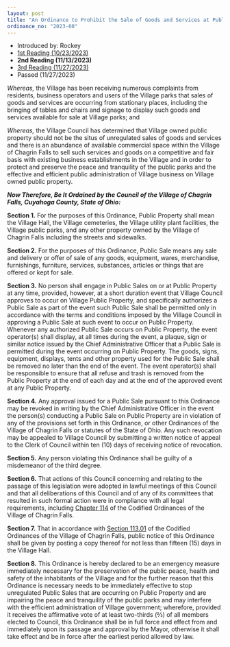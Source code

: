 ```yaml
---
layout: post
title: "An Ordinance to Prohibit the Sale of Goods and Services at Public Property in the Village of Chagrin Falls, and Declaring an Emergency"
ordinance_no: "2023-60"
---
```


- Introduced by: Rockey
- [1st Reading (10/23/2023)][CFO 2023-60]
- **2nd Reading (11/13/2023)**
- [3rd Reading (11/27/2023)][CFO 2023-60-3]
- Passed (11/27/2023)

_Whereas,_ the Village has been receiving numerous complaints from residents,
business operators and users of the Village parks that sales of goods and
services are occurring from stationary places, including the bringing of tables
and chairs and signage to display such goods and services available for sale at
Village parks; and

_Whereas,_ the Village Council has determined that Village owned public property
should not be the situs of unregulated sales of goods and services and there is
an abundance of available commercial space within the Village of Chagrin Falls
to sell such services and goods on a competitive and fair basis with existing
business establishments in the Village and in order to protect and preserve the
peace and tranquility of the public parks and the effective and efficient public
administration of Village business on Village owned public property.

**_Now Therefore, Be It Ordained by the Council of the Village of Chagrin Falls,
Cuyahoga County, State of Ohio:_**

**Section 1.** For the purposes of this Ordinance, Public Property shall mean
the Village Hall, the Village cemeteries, the Village utility plant facilities,
the Village public parks, and any other property owned by the Village of Chagrin
Falls including the streets and sidewalks.

**Section 2.** For the purposes of this Ordinance, Public Sale means any sale
and delivery or offer of sale of any goods, equipment, wares, merchandise,
furnishings, furniture, services, substances, articles or things that are
offered or kept for sale.

**Section 3.** No person shall engage in Public Sales on or at Public Property
at any time, provided, however, at a short duration event that Village Council
approves to occur on Village Public Property, and specifically authorizes a
Public Sale as part of the event such Public Sale shall be permitted only in
accordance with the terms and conditions imposed by the Village Council in
approving a Public Sale at such event to occur on Public Property. Whenever any
authorized Public Sale occurs on Public Property, the event operator(s) shall
display, at all times during the event, a plaque, sign or similar notice issued
by the Chief Administrative Officer that a Public Sale is permitted during the
event occurring on Public Property. The goods, signs, equipment, displays, tents
and other property used for the Public Sale shall be removed no later than the
end of the event. The event operator(s) shall be responsible to ensure that all
refuse and trash is removed from the Public Property at the end of each day and
at the end of the approved event at any Public Property.

**Section 4.** Any approval issued for a Public Sale pursuant to this Ordinance
may be revoked in writing by the Chief Administrative Officer in the event the
person(s) conducting a Public Sale on Public Property are in violation of any of
the provisions set forth in this Ordinance, or other Ordinances of the Village
of Chagrin Falls or statutes of the State of Ohio. Any such revocation may be
appealed to Village Council by submitting a written notice of appeal to the
Clerk of Council within ten (10) days of receiving notice of revocation.

**Section 5.** Any person violating this Ordinance shall be guilty of a
misdemeanor of the third degree.

**Section 6.** That actions of this Council concerning and relating to the
passage of this legislation were adopted in lawful meetings of this Council and
that all deliberations of this Council and of any of its committees that
resulted in such formal action were in compliance with all legal requirements,
including [Chapter 114][CFCO 114] of the Codified Ordinances of the Village of
Chagrin Falls.

**Section 7.** That in accordance with [Section 113.01][CFCO 113.01] of the
Codified Ordinances of the Village of Chagrin Falls, public notice of this
Ordinance shall be given by posting a copy thereof for not less than fifteen
(15) days in the Village Hall.

**Section 8.** This Ordinance is hereby declared to be an emergency measure
immediately necessary for the preservation of the public peace, health and
safety of the inhabitants of the Village and for the further reason that this
Ordinance is necessary needs to be immediately effective to stop unregulated
Public Sales that are occurring on Public Property and are impairing the peace
and tranquility of the public parks and may interfere with the efficient
administration of Village government; wherefore, provided it receives the
affirmative vote of at least two-thirds (⅔) of all members elected to Council,
this Ordinance shall be in full force and effect from and immediately upon its
passage and approval by the Mayor, otherwise it shall take effect and be in
force after the earliest period allowed by law.

[CFCO 113.01]:</chapters/chapter-113-ordinances-and-resolutions/#11301-publication-and-posting>
[CFCO 114]:</chapters/chapter-114-open-meetings>
[CFO 2023-60]:</ordinance-2023-60/>
[CFO 2023-60-3]:</ordinance-2023-60-3/>

